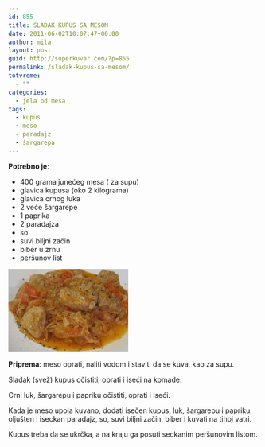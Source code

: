 ```yaml
---
id: 855
title: SLADAK KUPUS SA MESOM
date: 2011-06-02T10:07:47+00:00
author: mila
layout: post
guid: http://superkuvar.com/?p=855
permalink: /sladak-kupus-sa-mesom/
totvreme:
  - ""
categories:
  - jela od mesa
tags:
  - kupus
  - meso
  - paradajz
  - šargarepa
---
```

**Potrebno je**:

  * 400 grama junećeg mesa ( za supu)
  * glavica kupusa (oko 2 kilograma)
  * glavica crnog luka
  * 2 veće šargarepe
  * 1 paprika
  * 2 paradajza
  * so
  * suvi biljni začin
  * biber u zrnu
  * peršunov list

<img class="alignnone size-full wp-image-891" title="sladakkupussamesom" src="/wp-content/uploads/2011/06/sladakkupussamesom-e1307009253180.jpg" alt="" width="241" height="166" /> 

**Priprema**: meso oprati, naliti vodom i staviti da se kuva, kao za supu.

Sladak (svež) kupus očistiti, oprati i iseći na komade.

Crni luk, šargarepu i papriku očistiti, oprati i iseći.

Kada je meso upola kuvano, dodati isečen kupus, luk, šargarepu i papriku, oljušten i iseckan paradajz, so, suvi biljni začin, biber i kuvati na tihoj vatri.

Kupus treba da se ukrčka, a na kraju ga posuti seckanim peršunovim listom.